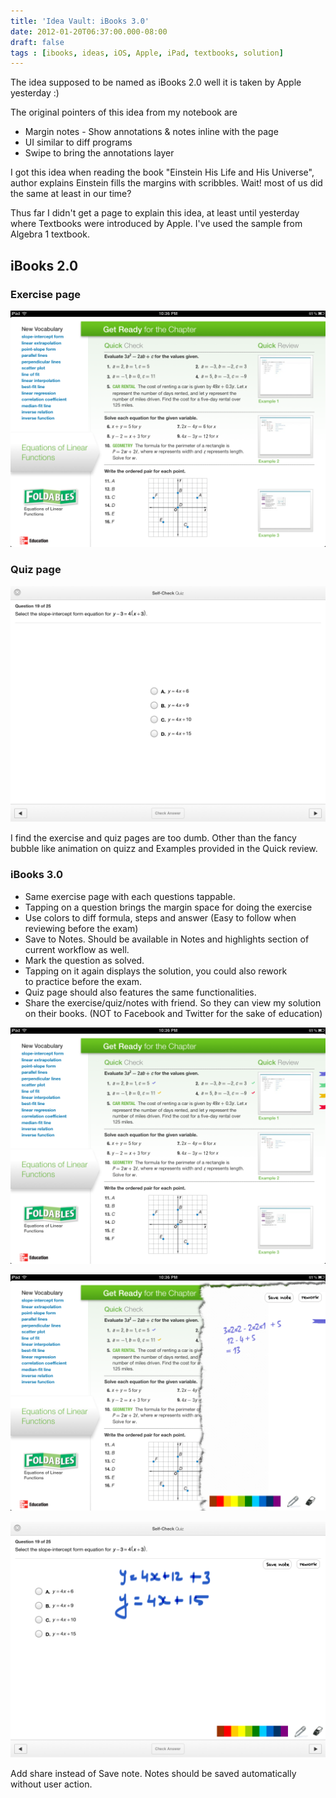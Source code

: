 ```yaml
---
title: 'Idea Vault: iBooks 3.0'
date: 2012-01-20T06:37:00.000-08:00
draft: false
tags : [ibooks, ideas, iOS, Apple, iPad, textbooks, solution]
---
```


The idea supposed to be named as iBooks 2.0 well it is taken by Apple yesterday :)  
  
The original pointers of this idea from my notebook are  
  
  

*   Margin notes - Show annotations & notes inline with the page
*   UI similar to diff programs
*   Swipe to bring the annotations layer

  

I got this idea when reading the book "Einstein His Life and His Universe", author explains Einstein fills the margins with scribbles. Wait! most of us did the same at least in our time?

  

Thus far I didn't get a page to explain this idea, at least until yesterday where Textbooks were introduced by Apple. I've used the sample from Algebra 1 textbook.

  

## iBooks 2.0

  

### Exercise page

  

![](/assets/image_1.png)

  

  

### Quiz page

  

![](/assets/image_3.png)

  

I find the exercise and quiz pages are too dumb. Other than the fancy bubble like animation on quizz and Examples provided in the Quick review.

  

  

### iBooks 3.0

*   Same exercise page with each questions tappable.
*   Tapping on a question brings the margin space for doing the exercise
*   Use colors to diff formula, steps and answer (Easy to follow when reviewing before the exam)
*   Save to Notes. Should be available in Notes and highlights section of current workflow as well.
*   Mark the question as solved. 
*   Tapping on it again displays the solution, you could also rework to practice before the exam.
*   Quiz page should also features the same functionalities. 
*   Share the exercise/quiz/notes with friend. So they can view my solution on their books. (NOT to Facebook and Twitter for the sake of education)

  

![](/assets/inlinemarkers.png)

  

![](/assets/savenotes.png)

  

![](/assets/excercise.png)

  

Add share instead of Save note. Notes should be saved automatically without user action.